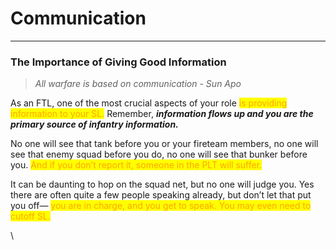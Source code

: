 # Communication

***

### The Importance of Giving Good Information

> _All warfare is based on communication - Sun Apo_

As an FTL, one of the most crucial aspects of your role <mark style="color:orange;">is providing information to your SL.</mark> Remember, _**information flows up and you are the primary source of infantry information.**_&#x20;

No one will see that tank before you or your fireteam members, no one will see that enemy squad before you do, no one will see that bunker before you. <mark style="color:orange;">And if you don’t report it, someone in the PLT will suffer.</mark>

It can be daunting to hop on the squad net, but no one will judge you. Yes there are often quite a few people speaking already, but don’t let that put you off— <mark style="color:orange;">you are in charge, and you get to speak. You may even need to cutoff SL.</mark>

\
